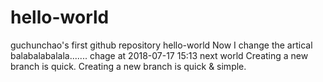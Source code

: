 # hello-world
guchunchao's first github repository hello-world
Now I change the artical
balabalabalala.......
chage at 2018-07-17 15:13
next world
Creating a new branch is quick.
Creating a new branch is quick & simple.


